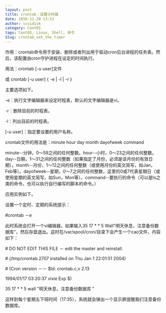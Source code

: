 ```yaml
---
layout: post
title: crontab：设置计时器
date: 2010-12-28 13:53
author: scsidisk
category: CentOS
tags: CentOS, Linux, Shell, 命令
Slug: crontab_set_the_timer
---
```


作用：crontab命令用于安装、删除或者列出用于驱动cron后台进程的任务表。然后，该配置由cron守护进程在设定的时间执行。

用法：crontab [-u user]文件

或 crontab [-u user] { -e | -l | -r }

主要选项如下。

-e：执行文字编辑器来设定时程表，默认的文字编辑器是vi。

-r：删除目前的时程表。

-l：列出目前的时程表。

[-u user]：指定要设置的用户名称。

crontab文件的用法是：minute hour day month dayofweek command

minute--分钟，0～59之间的任何整数。hour--小时，0～23之间的任何整数。day--日期，1～31之间的任何整数（如果指定了月份，必须是该月份的有效日期）。month--月份，1～12之间的任何整数（或使用月份的英文简写，如Jan，Feb等）。dayofweek--星期，0～7之间的任何整数，这里的0或7代表星期日（或使用星期的英文简写，如Sun，Mon等）。command--要执行的命令（可以是ls之类的命令，也可以执行自行编写的脚本的命令。）

应用实例如下。

设置一个定时、定期的系统提示：

\#crontab －e

此时系统会打开一个vi编辑器，如果输入35 17 \* \* 5
Wall"明天休息，注意备份数据库"，然后存盘退出。这时在/var/spool/cron/目录下会产生一个cao文件，内容如下：

\# DO NOT EDIT THIS FILE － edit the master and reinstall.

\# (/tmp/crontab.2707 installed on Thu Jan 1 22:01:51 2004)

\# (Cron version －－ \$Id: crontab.c,v 2.13

1994/01/17 03:20:37 vixie Exp \$)

35 17 \* \* 5 wall "明天休息，注意备份数据库 "

这样到每个星期五下班时间（17:35），系统就会弹出一个显示屏提醒我们注意备份数据库。

<div class="posttagsblock">
</div>


